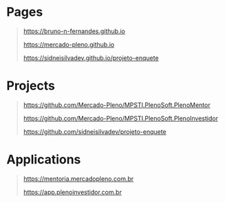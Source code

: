 # Pages
> https://bruno-n-fernandes.github.io
> 
> https://mercado-pleno.github.io
> 
> https://sidneisilvadev.github.io/projeto-enquete


# Projects
> https://github.com/Mercado-Pleno/MPSTI.PlenoSoft.PlenoMentor
> 
> https://github.com/Mercado-Pleno/MPSTI.PlenoSoft.PlenoInvestidor
> 
> https://github.com/sidneisilvadev/projeto-enquete


# Applications
> https://mentoria.mercadopleno.com.br
> 
> https://app.plenoinvestidor.com.br
> 
> 
> 
> 
